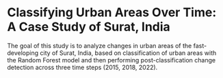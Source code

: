 # Classifying Urban Areas Over Time: A Case Study of Surat, India

The goal of this study is to analyze changes in urban areas of the fast-developing city of Surat, India, based on classification of urban areas with the Random Forest model and then performing post-classification change detection across three time steps (2015, 2018, 2022).

